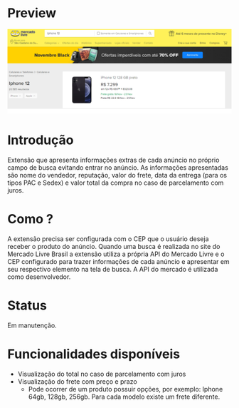 # Preview

![](docs/preview_01.PNG)

# Introdução

Extensão que apresenta informações extras de cada anúncio no próprio campo de busca evitando entrar no anúncio. As informações apresentadas são nome do vendedor, reputação, valor do frete, data da entrega (para os tipos PAC e Sedex) e valor total da compra no caso de parcelamento com juros.

# Como ?

A extensão precisa ser configurada com o CEP que o usuário deseja receber o produto do anúncio. Quando uma busca é realizada no site do Mercado Livre Brasil a extensão utiliza a própria API do Mercado Livre e o CEP configurado para trazer informações de cada anúncio e apresentar em seu respectivo elemento na tela de busca. A API do mercado é utilizada como desenvolvedor.

# Status

Em manutenção.

# Funcionalidades disponíveis

* Visualização do total no caso de parcelamento com juros
* Visualização do frete com preço e prazo
  * Pode ocorrer de um produto possuir opções, por exemplo: Iphone 64gb, 128gb, 256gb. Para cada modelo existe um frete diferente.
